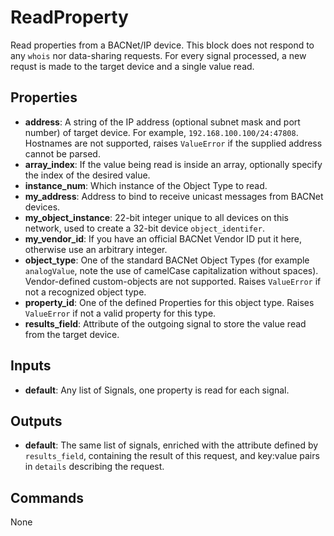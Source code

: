 ReadProperty
============
Read properties from a BACNet/IP device. This block does not respond to any `whois` nor data-sharing requests. For every signal processed, a new requst is made to the target device and a single value read.

Properties
----------
- **address**: A string of the IP address (optional subnet mask and port number) of target device. For example, `192.168.100.100/24:47808`. Hostnames are not supported, raises `ValueError` if the supplied address cannot be parsed.
- **array_index**: If the value being read is inside an array, optionally specify the index of the desired value.
- **instance_num**: Which instance of the Object Type to read.
- **my_address**: Address to bind to receive unicast messages from BACNet devices.
- **my_object_instance**: 22-bit integer unique to all devices on this network, used to create a 32-bit device `object_identifer`.
- **my_vendor_id**: If you have an official BACNet Vendor ID put it here, otherwise use an arbitrary integer.
- **object_type**: One of the standard BACNet Object Types (for example `analogValue`, note the use of camelCase capitalization without spaces). Vendor-defined custom-objects are not supported. Raises `ValueError` if not a recognized object type.
- **property_id**: One of the defined Properties for this object type. Raises `ValueError` if not a valid property for this type.
- **results_field**: Attribute of the outgoing signal to store the value read from the target device.

Inputs
------
- **default**: Any list of Signals, one property is read for each signal.

Outputs
-------
- **default**: The same list of signals, enriched with the attribute defined by `results_field`, containing the result of this request, and key:value pairs in `details` describing the request.

Commands
--------
None

